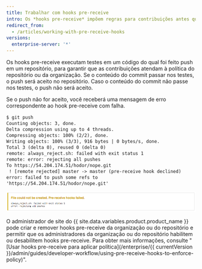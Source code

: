 ```yaml
---
title: Trabalhar com hooks pre-receive
intro: Os *hooks pre-receive* impõem regras para contribuições antes que o push dos commits possa ser feito em um repositório.
redirect_from:
  - /articles/working-with-pre-receive-hooks
versions:
  enterprise-server: '*'
---
```


Os hooks pre-receive executam testes em um código do qual foi feito push em um repositório, para garantir que as contribuições atendam à política do repositório ou da organização. Se o conteúdo do commit passar nos testes, o push será aceito no repositório. Caso o conteúdo do commit não passe nos testes, o push não será aceito.

Se o push não for aceito, você receberá uma mensagem de erro correspondente ao hook pre-receive com falha.

```
$ git push
Counting objects: 3, done.
Delta compression using up to 4 threads.
Compressing objects: 100% (2/2), done.
Writing objects: 100% (3/3), 916 bytes | 0 bytes/s, done.
Total 3 (delta 0), reused 0 (delta 0)
remote: always_reject.sh: failed with exit status 1
remote: error: rejecting all pushes
To https://54.204.174.51/hodor/nope.git
 ! [remote rejected] master -> master (pre-receive hook declined)
error: failed to push some refs to 'https://54.204.174.51/hodor/nope.git'
```

![Mensagem de erro sobre hook pre-receive com falha](/assets/images/help/pull_requests/pre-receive-hook-failed-error.png)

O administrador de site do {{ site.data.variables.product.product_name }} pode criar e remover hooks pre-receive da organização ou do repositório e permitir que os administradores da organização ou do repositório habilitem ou desabilitem hooks pre-receive. Para obter mais informações, consulte "[Usar hooks pre-receive para aplicar política](/enterprise/{{ currentVersion }}/admin/guides/developer-workflow/using-pre-receive-hooks-to-enforce-policy)".
